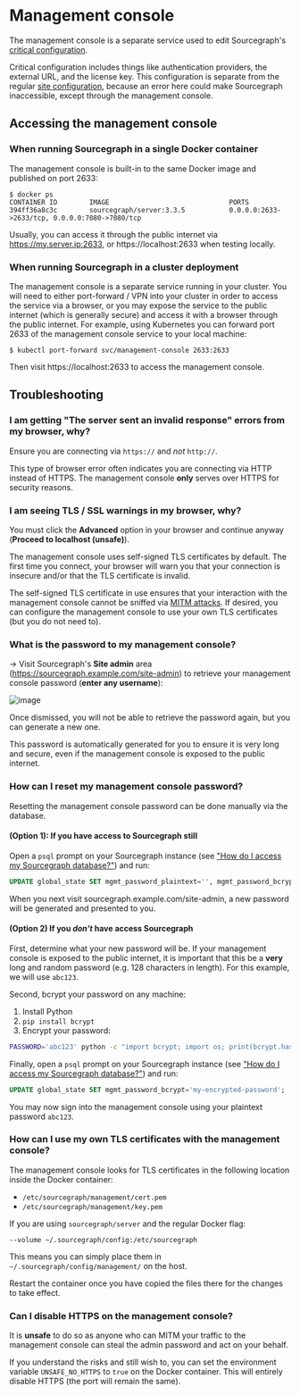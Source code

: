 # Management console

The management console is a separate service used to edit Sourcegraph's [critical configuration](config/critical_config.md).

Critical configuration includes things like authentication providers, the external URL, and the license key. This configuration is separate from the regular [site configuration](config/site_config.md), because an error here could make Sourcegraph inaccessible, except through the management console.

## Accessing the management console

### When running Sourcegraph in a single Docker container

The management console is built-in to the same Docker image and published on port 2633:

```
$ docker ps
CONTAINER ID        IMAGE                              PORTS
394ff36a8c3c        sourcegraph/server:3.3.5           0.0.0.0:2633->2633/tcp, 0.0.0.0:7080->7080/tcp
```

Usually, you can access it through the public internet via https://my.server.ip:2633, or https://localhost:2633 when testing locally.

### When running Sourcegraph in a cluster deployment

The management console is a separate service running in your cluster. You will need to either port-forward / VPN into your cluster in order to access the service via a browser, or you may expose the service to the public internet (which is generally secure) and access it with a browser through the public internet. For example, using Kubernetes you can forward port 2633 of the management console service to your local machine:

```
$ kubectl port-forward svc/management-console 2633:2633
```

Then visit https://localhost:2633 to access the management console.

## Troubleshooting

### I am getting "The server sent an invalid response" errors from my browser, why?

Ensure you are connecting via `https://` and _not_ `http://`.

This type of browser error often indicates you are connecting via HTTP instead of HTTPS. The management console **only** serves over HTTPS for security reasons.

### I am seeing TLS / SSL warnings in my browser, why?

You must click the **Advanced** option in your browser and continue anyway (**Proceed to localhost (unsafe)**).

The management console uses self-signed TLS certificates by default. The first time you connect, your browser will warn you that your connection is insecure and/or that the TLS certificate is invalid.

The self-signed TLS certificate in use ensures that your interaction with the management console cannot be sniffed via [MITM attacks](https://en.wikipedia.org/wiki/Man-in-the-middle_attack). If desired, you can configure the management console to use your own TLS certificates (but you do not need to).

### What is the password to my management console?

-> Visit Sourcegraph's **Site admin** area (https://sourcegraph.example.com/site-admin) to retrieve your management console password (**enter any username**):

![image](https://user-images.githubusercontent.com/3173176/50871227-3eac6700-1378-11e9-8ba7-4c712e622039.png)

Once dismissed, you will not be able to retrieve the password again, but you can generate a new one.

This password is automatically generated for you to ensure it is very long and secure, even if the management console is exposed to the public internet.

### How can I reset my management console password?

Resetting the management console password can be done manually via the database.

#### (Option 1): If you have access to Sourcegraph still

Open a `psql` prompt on your Sourcegraph instance (see ["How do I access my Sourcegraph database?"](faq.md#how-do-i-access-the-sourcegraph-database)) and run:

```sql
UPDATE global_state SET mgmt_password_plaintext='', mgmt_password_bcrypt='';
```

When you next visit sourcegraph.example.com/site-admin, a new password will be generated and presented to you.

#### (Option 2) If you _don't_ have access Sourcegraph

First, determine what your new password will be. If your management console is exposed to the public internet, it is important that this be a **very** long and random password (e.g. 128 characters in length). For this example, we will use `abc123`.

Second, bcrypt your password on any machine:

1. Install Python
2. `pip install bcrypt`
3. Encrypt your password:

```bash
PASSWORD='abc123' python -c "import bcrypt; import os; print(bcrypt.hashpw(os.environ['PASSWORD'], bcrypt.gensalt(15)))"
```

Finally, open a `psql` prompt on your Sourcegraph instance (see ["How do I access my Sourcegraph database?"](faq.md#how-do-i-access-the-sourcegraph-database)) and run:

```sql
UPDATE global_state SET mgmt_password_bcrypt='my-encrypted-password';
```

You may now sign into the management console using your plaintext password `abc123`.

### How can I use my own TLS certificates with the management console?

The management console looks for TLS certificates in the following location inside the Docker container:

- `/etc/sourcegraph/management/cert.pem`
- `/etc/sourcegraph/management/key.pem`

If you are using `sourcegraph/server` and the regular Docker flag:

```
--volume ~/.sourcegraph/config:/etc/sourcegraph
```

This means you can simply place them in `~/.sourcegraph/config/management/`  on the host.

Restart the container once you have copied the files there for the changes to take effect.

### Can I disable HTTPS on the management console?

It is **unsafe** to do so as anyone who can MITM your traffic to the management console can steal the admin password and act on your behalf.

If you understand the risks and still wish to, you can set the environment variable `UNSAFE_NO_HTTPS` to `true` on the Docker container. This will entirely disable HTTPS (the port will remain the same).
